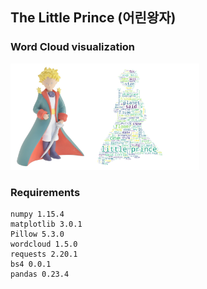 ## The Little Prince (어린왕자)

### Word Cloud visualization

<img src="https://github.com/jahyeha/pastel-toy-project/blob/master/1/img/intro.png" width="60%">

### Requirements

```
numpy 1.15.4
matplotlib 3.0.1
Pillow 5.3.0
wordcloud 1.5.0
requests 2.20.1
bs4 0.0.1
pandas 0.23.4
```
